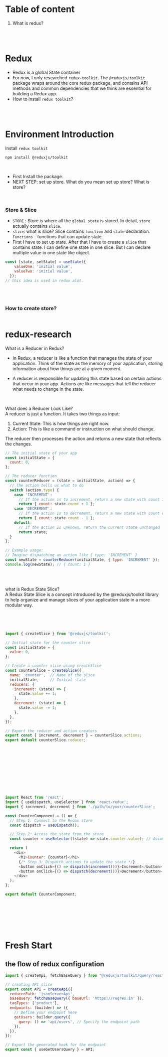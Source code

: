 # Table of content
1. What is redux?



<br>
<br>

# Redux
* Redux is a global State container
* For now, I only researched `redux-toolkit`. The `@reduxjs/toolkit` package wraps around the core redux package, and contains API methods and common dependencies that we think are essential for building a Redux app.
* How to install `redux toolkit`?

<br>
<br>

# Environment Introduction
Install `redux toolkit`
```console
npm install @reduxjs/toolkit
```

<br>

* First Install the package.
* NEXT STEP: set up store. What do you mean set up store?
What is store?

<br>

### Store & Slice
* `STORE` : Store is where all the `global state` is stored. In detail, `store` actually contains `slice`.
* `slice`: what is slice? Slice contains `function` and `state` declaration. `Functions` - functions that can update state.
* First I have to set up state. After that I have to create a `slice` that contains state. I can define one state in one slice. But I can declare multiple value in one state like object.
```jsx
const [state, setState] = useState({
    valueOne: 'initial value',
    valueTwo: 'initial value',
  });
// this idea is used in redux alot.
```

<br>
<br>

### How to create store?
```javascript

```

# redux-research
What is a Reducer in Redux?

* In Redux, a reducer is like a function that manages the state of your application. Think of the state as the memory of your application, storing information about how things are at a given moment.

* A reducer is responsible for updating this state based on certain actions that occur in your app. Actions are like messages that tell the reducer what needs to change in the state.

<br>

What does a Reducer Look Like? <br>
A reducer is just a function. It takes two things as input:

1. Current State: This is how things are right now.
2. Action: This is like a command or instruction on what should change.

The reducer then processes the action and returns a new state that reflects the changes.

```javascript
// The initial state of your app
const initialState = {
  count: 0,
};

// The reducer function
const counterReducer = (state = initialState, action) => {
  // The action tells us what to do
  switch (action.type) {
    case 'INCREMENT':
      // If the action is to increment, return a new state with count increased
      return { count: state.count + 1 };
    case 'DECREMENT':
      // If the action is to decrement, return a new state with count decreased
      return { count: state.count - 1 };
    default:
      // If the action is unknown, return the current state unchanged
      return state;
  }
};

// Example usage:
// Imagine dispatching an action like { type: 'INCREMENT' }
const newState = counterReducer(initialState, { type: 'INCREMENT' });
console.log(newState); // { count: 1 }

```
<br>

<br>

what is Redux State Slice?
<br>
A Redux State Slice is a concept introduced by the @reduxjs/toolkit library to help organize and manage slices of your application state in a more modular way. 

<br>
<br>

```javascript

import { createSlice } from '@reduxjs/toolkit';

// Initial state for the counter slice
const initialState = {
  value: 0,
};

// Create a counter slice using createSlice
const counterSlice = createSlice({
  name: 'counter',  // Name of the slice
  initialState,     // Initial state
  reducers: {
    increment: (state) => {
      state.value += 1;
    },
    decrement: (state) => {
      state.value -= 1;
    },
  },
});

// Export the reducer and action creators
export const { increment, decrement } = counterSlice.actions;
export default counterSlice.reducer;












import React from 'react';
import { useDispatch, useSelector } from 'react-redux';
import { increment, decrement } from './path/to/your/counterSlice';

const CounterComponent = () => {
  // Step 1: Connect to the Redux store
  const dispatch = useDispatch();

  // Step 2: Access the state from the store
  const counter = useSelector((state) => state.counter.value); // Assuming 'value' is the key in your counter slice

  return (
    <div>
      <h1>Counter: {counter}</h1>
      {/* Step 3: Dispatch actions to update the state */}
      <button onClick={() => dispatch(increment())}>Increment</button>
      <button onClick={() => dispatch(decrement())}>Decrement</button>
    </div>
  );
};

export default CounterComponent;


```

<br>
<br>
<br>
<br>
<br>

# Fresh Start
## the flow of redux configuration
```javascript
import { createApi, fetchBaseQuery } from "@reduxjs/toolkit/query/react";

// creating API slice 
export const API = createApi({
  reducerPath: 'jsonServerApi',
  baseQuery: fetchBaseQuery({ baseUrl: 'https://reqres.in' }),
  tagTypes: ['product'],
  endpoints: (builder) => ({
    // Define your endpoint here
    getUsers: builder.query({
      query: () => 'api/users', // Specify the endpoint path
    }),
  }),
});

// Export the generated hook for the endpoint
export const { useGetUsersQuery } = API;

```
